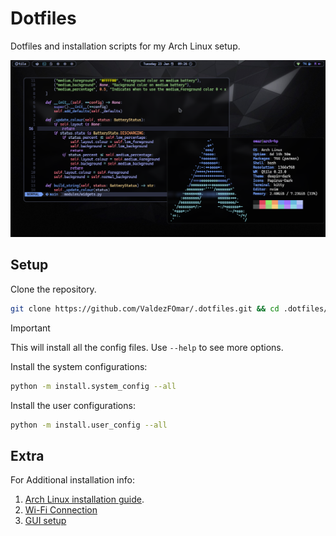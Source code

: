 # Dotfiles

Dotfiles and installation scripts for my Arch Linux setup.

![Desktop](./desktop_screenshot.png)

## Setup

Clone the repository.

```sh
git clone https://github.com/ValdezFOmar/.dotfiles.git && cd .dotfiles/
```

> [!IMPORTANT]
> This will install all the config files. Use `--help` to see more
> options.

Install the system configurations:

```sh
python -m install.system_config --all
```

Install the user configurations:

```sh
python -m install.user_config --all
```

## Extra

For Additional installation info:

1. [Arch Linux installation guide](/notes/installation-guide.md).
2. [Wi-Fi Connection](/notes/connect-wifi.md)
3. [GUI setup](/notes/gui-config.md)

